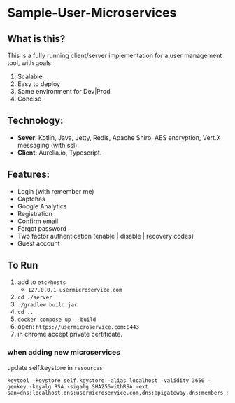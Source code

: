 # Sample-User-Microservices

## What is this?
This is a fully running client/server implementation for a user management tool, with goals:
1. Scalable
2. Easy to deploy
3. Same environment for Dev|Prod
4. Concise

## Technology:
- **Sever**: Kotlin, Java, Jetty, Redis, Apache Shiro, AES encryption, Vert.X messaging (with ssl).
- **Client**: Aurelia.io, Typescript.

## Features:
- Login (with remember me)
- Captchas
- Google Analytics
- Registration
- Confirm email
- Forgot password
- Two factor authentication (enable | disable | recovery codes)
- Guest account

## To Run #
1. add to `etc/hosts`
    - `127.0.0.1 usermicroservice.com`
2. `cd ./server` 
3. `./gradlew build jar`
4. `cd ..`
4. `docker-compose up --build`
5. open: `https://usermicroservice.com:8443` 
6. in chrome accept private certificate.


### when adding new microservices
update self.keystore in `resources` 

    keytool -keystore self.keystore -alias localhost -validity 3650 -genkey -keyalg RSA -sigalg SHA256withRSA -ext san=dns:localhost,dns:usermicroservice.com,dns:apigateway,dns:members,dns:webserver,dns:contact